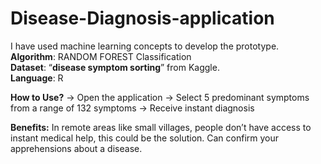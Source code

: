 # Disease-Diagnosis-application

I have used machine learning concepts to develop the prototype.
**Algorithm**: RANDOM FOREST Classification <br />
**Dataset**: “**disease symptom sorting**” from Kaggle. <br />
**Language**: R <br />

**How to Use?**
-> Open the application
-> Select 5 predominant symptoms from a range of 132 symptoms
-> Receive instant diagnosis

**Benefits:**
In remote areas like small villages, people don’t have access to instant medical help, this could be the solution.
Can confirm your apprehensions about a disease.


